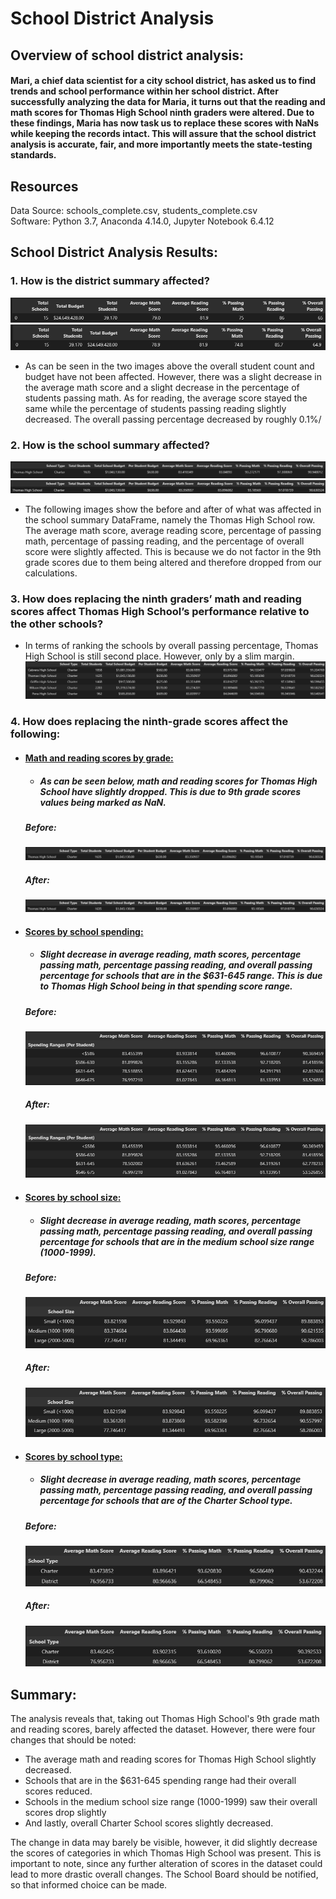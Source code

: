 # School District Analysis

## Overview of school district analysis:
#### Mari, a chief data scientist for a city school district, has asked us to find trends and school performance within her school district. After successfully analyzing the data for Maria, it turns out that the reading and math scores for Thomas High School ninth graders were altered. Due to these findings, Maria has now task us to replace these scores with NaNs while keeping the records intact. This will assure that the school district analysis is accurate, fair, and more importantly meets the state-testing standards.

## Resources 
Data Source: schools_complete.csv, students_complete.csv<br>
Software: Python 3.7, Anaconda 4.14.0, Jupyter Notebook 6.4.12

## School District Analysis Results:

### 1. How is the district summary affected?

![district_summary_before](district_summary_before.png)
![district_summary_after](district_summary_after.png)

- As can be seen in the two images above the overall student count and budget have not been affected.
 However, there was a slight decrease in the average math score and a slight decrease in the percentage of students passing math. As for reading, the average score stayed the same while the percentage of students passing reading slightly decreased. The overall passing percentage decreased by roughly 0.1%/

### 2. How is the school summary affected?
![school_summary_before](school_summary_before.png)
![school_summary_after](school_summary_after.png)
- The following images show the before and after of what was affected in the school summary DataFrame, namely the Thomas High School row. The average math score, average reading score, percentage of passing math, percentage of passing reading, and the percentage of overall score were slightly affected. This is because we do not factor in the 9th grade scores due to them being altered and therefore dropped from our calculations.

### 3.  How does replacing the ninth graders’ math and reading scores affect Thomas High School’s performance relative to the other schools?
- In terms of ranking the schools by overall passing percentage, Thomas High School is still second place. However, only by a slim margin.
![top_five_high_schools](top_five_high_schools.png)

### 4. How does replacing the ninth-grade scores affect the following:
- #### <u>Math and reading scores by grade:</u>
    * ##### As can be seen below, math and reading scores for Thomas High School have slightly dropped. This is due to 9th grade scores values being marked as NaN.
    ##### Before:
    ![average_math_reading_scores_before](average_math_reading_scores_before.png)
    ##### After:
    ![average_math_reading_scores_after](average_math_reading_scores_after.png)

- #### <u>Scores by school spending:</u>
    * ##### Slight decrease in average reading, math scores, percentage passing math, percentage passing reading, and overall passing percentage for schools that are in the $631-645 range. This is due to Thomas High School being in that spending score range.
    ##### Before:
    ![scores_by_school_spending_before.png](scores_by_school_spending_before.png)
    ##### After:
    ![scores_by_school_spending_after.png](scores_by_school_spending_after.png)


- #### <u>Scores by school size:</u>
    * ##### Slight decrease in average reading, math scores, percentage passing math, percentage passing reading, and overall passing percentage for schools that are in the medium school size range (1000-1999).
    ##### Before:
    ![scores_by_school_size_before.png](scores_by_school_size_before.png)
    ##### After:
    ![scores_by_school_size_after.png](scores_by_school_size_after.png)

- #### <u>Scores by school type:</u>
    * ##### Slight decrease in average reading, math scores, percentage passing math, percentage passing reading, and overall passing percentage for schools that are of the Charter School type.
    ##### Before:
    ![scores_by_school_type_before.png](scores_by_school_type_before.png)
    ##### After:
    ![scores_by_school_type_after.png](scores_by_school_type_after.png)

## Summary:
The analysis reveals that, taking out Thomas High School's 9th grade math and reading scores, barely affected the dataset. However, there were four changes that should be noted:
- The average math and reading scores for Thomas High School slightly decreased.
- Schools that are in the $631-645 spending range had their overall scores reduced.
- Schools in the medium school size range (1000-1999) saw their overall scores drop slightly
- And lastly, overall Charter School scores slightly decreased.

The change in data may barely be visible, however, it did slightly decrease the scores of categories in which Thomas High School was present. This is important to note, since any further alteration of scores in the dataset could lead to more drastic overall changes. The School Board should be notified, so that informed choice can be made.
